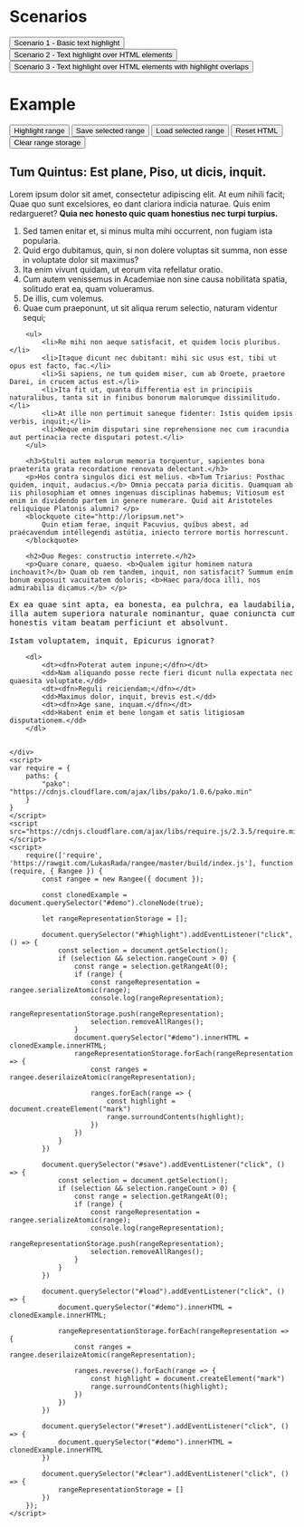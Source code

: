 <h1>Scenarios</h1>
<div>
    <button onclick="toggleVisibility('#scenario1')">Scenario 1 - Basic text highlight</button>
    <img id="scenario1" style="display: none" src="https://i.imgur.com/B8DJZ9Q.gif" />
</div>
<div>
    <button onclick="toggleVisibility('#scenario2')">Scenario 2 - Text highlight over HTML elements</button>
    <img id="scenario2" style="display: none" src="https://i.imgur.com/kNUN0ij.gif" />
</div>
<div>
    <button onclick="toggleVisibility('#scenario3')">Scenario 3 - Text highlight over HTML elements with highlight overlaps</button>
    <img id="scenario3" style="display: none" src="https://i.imgur.com/NsBpAJV.gif" />
</div>
<div>
<h1>Example</h1>
    <div>
        <button id="highlight">Highlight range</button>
        <button id="save">Save selected range</button>
        <button id="load">Load selected range</button>
        <button id="reset">Reset HTML</button>
        <button id="clear">Clear range storage</button>
    </div>
    <div id="demo">
        <h2>Tum Quintus: Est plane, Piso, ut dicis, inquit.</h2>
        <p>Lorem ipsum dolor sit amet, consectetur adipiscing elit. At eum nihili facit; Quae quo sunt excelsiores, eo dant clariora indicia naturae. Quis enim redargueret? <b>Quia nec honesto quic quam honestius nec turpi turpius.</b> </p>
        <ol>
            <li>Sed tamen enitar et, si minus multa mihi occurrent, non fugiam ista popularia.</li>
            <li>Quid ergo dubitamus, quin, si non dolere voluptas sit summa, non esse in voluptate dolor sit maximus?</li>
            <li>Ita enim vivunt quidam, ut eorum vita refellatur oratio.</li>
            <li>Cum autem venissemus in Academiae non sine causa nobilitata spatia, solitudo erat ea, quam volueramus.</li>
            <li>De illis, cum volemus.</li>
            <li>Quae cum praeponunt, ut sit aliqua rerum selectio, naturam videntur sequi;</li>
        </ol>

        <ul>
            <li>Re mihi non aeque satisfacit, et quidem locis pluribus.</li>
            <li>Itaque dicunt nec dubitant: mihi sic usus est, tibi ut opus est facto, fac.</li>
            <li>Si sapiens, ne tum quidem miser, cum ab Oroete, praetore Darei, in crucem actus est.</li>
            <li>Ita fit ut, quanta differentia est in principiis naturalibus, tanta sit in finibus bonorum malorumque dissimilitudo.</li>
            <li>At ille non pertimuit saneque fidenter: Istis quidem ipsis verbis, inquit;</li>
            <li>Neque enim disputari sine reprehensione nec cum iracundia aut pertinacia recte disputari potest.</li>
        </ul>

        <h3>Stulti autem malorum memoria torquentur, sapientes bona praeterita grata recordatione renovata delectant.</h3>
        <p>Hos contra singulos dici est melius. <b>Tum Triarius: Posthac quidem, inquit, audacius.</b> Omnia peccata paria dicitis. Quamquam ab iis philosophiam et omnes ingenuas disciplinas habemus; Vitiosum est enim in dividendo partem in genere numerare. Quid ait Aristoteles reliquique Platonis alumni? </p>
        <blockquote cite="http://loripsum.net">
            Quin etiam ferae, inquit Pacuvius, quíbus abest, ad praécavendum intéllegendi astútia, iniecto terrore mortis horrescunt.
        </blockquote>

        <h2>Duo Reges: constructio interrete.</h2>
        <p>Quare conare, quaeso. <b>Qualem igitur hominem natura inchoavit?</b> Quam ob rem tandem, inquit, non satisfacit? Summum ením bonum exposuit vacuitatem doloris; <b>Haec para/doca illi, nos admirabilia dicamus.</b> </p>
<pre>Ex ea quae sint apta, ea bonesta, ea pulchra, ea laudabilia,
illa autem superiora naturale nominantur, quae coniuncta cum
honestis vitam beatam perficiunt et absolvunt.

Istam voluptatem, inquit, Epicurus ignorat?
</pre>

        <dl>
            <dt><dfn>Poterat autem inpune;</dfn></dt>
            <dd>Nam aliquando posse recte fieri dicunt nulla expectata nec quaesita voluptate.</dd>
            <dt><dfn>Reguli reiciendam;</dfn></dt>
            <dd>Maximus dolor, inquit, brevis est.</dd>
            <dt><dfn>Age sane, inquam.</dfn></dt>
            <dd>Habent enim et bene longam et satis litigiosam disputationem.</dd>
        </dl>


    </div>
    <script>
    var require = {
        paths: {
            "pako": "https://cdnjs.cloudflare.com/ajax/libs/pako/1.0.6/pako.min"    
        }
    }
    </script>
    <script src="https://cdnjs.cloudflare.com/ajax/libs/require.js/2.3.5/require.min.js"></script>
    <script>
        require(['require', 'https://rawgit.com/LukasRada/rangee/master/build/index.js'], function (require, { Rangee }) {
            const rangee = new Rangee({ document });

            const clonedExample = document.querySelector("#demo").cloneNode(true);

            let rangeRepresentationStorage = [];

            document.querySelector("#highlight").addEventListener("click", () => {
                const selection = document.getSelection();
                if (selection && selection.rangeCount > 0) {
                    const range = selection.getRangeAt(0);
                    if (range) {
                        const rangeRepresentation = rangee.serializeAtomic(range);
                        console.log(rangeRepresentation);
                        rangeRepresentationStorage.push(rangeRepresentation);
                        selection.removeAllRanges();
                    }
                    document.querySelector("#demo").innerHTML = clonedExample.innerHTML;
                    rangeRepresentationStorage.forEach(rangeRepresentation => {
                        const ranges = rangee.deserilaizeAtomic(rangeRepresentation);

                        ranges.forEach(range => {
                            const highlight = document.createElement("mark")
                            range.surroundContents(highlight);
                        })
                    }) 
                }    
            })

            document.querySelector("#save").addEventListener("click", () => {
                const selection = document.getSelection();
                if (selection && selection.rangeCount > 0) {
                    const range = selection.getRangeAt(0);
                    if (range) {
                        const rangeRepresentation = rangee.serializeAtomic(range);
                        console.log(rangeRepresentation);
                        rangeRepresentationStorage.push(rangeRepresentation);
                        selection.removeAllRanges();
                    }
                }    
            })

            document.querySelector("#load").addEventListener("click", () => {
                document.querySelector("#demo").innerHTML = clonedExample.innerHTML;

                rangeRepresentationStorage.forEach(rangeRepresentation => {
                    const ranges = rangee.deserilaizeAtomic(rangeRepresentation);

                    ranges.reverse().forEach(range => {
                        const highlight = document.createElement("mark")
                        range.surroundContents(highlight);
                    })
                })     
            })

            document.querySelector("#reset").addEventListener("click", () => {
                document.querySelector("#demo").innerHTML = clonedExample.innerHTML
            })

            document.querySelector("#clear").addEventListener("click", () => {
                rangeRepresentationStorage = []
            })
        });        
    </script> 
<script>
function toggleVisibility(selector) {
    var element = document.querySelector(selector);    
    if (element.style.display === "none") {
        element.style.display = "block";
    } else {
        element.style.display = "none";
    }
}
</script>
</div>
